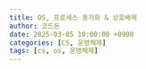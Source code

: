 ```yaml
---
title: OS, 프로세스 동기화 & 상호배제
author: 코드돈
date: 2025-03-05 10:00:00 +0900
categories: [CS, 운영체제]
tags: [cs, os, 운영체제]
---
```

